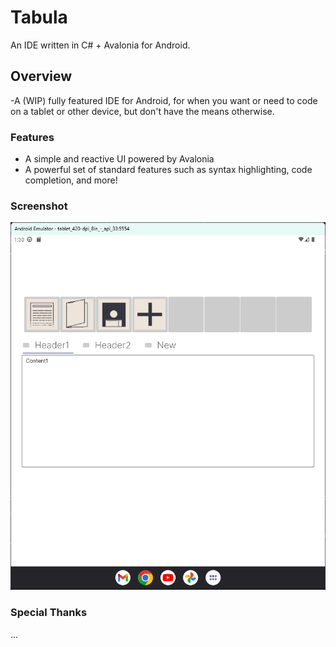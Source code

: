 # Tabula
An IDE written in C# + Avalonia for Android.

## Overview
-A (WIP) fully featured IDE for Android, for when you want or need to code on a tablet or other device, but don't have the means otherwise.

### Features
- A simple and reactive UI powered by Avalonia
- A powerful set of standard features such as syntax highlighting, code completion, and more!

### Screenshot

![An example of the UI](eg-screen-1.png)

### Special Thanks
...
